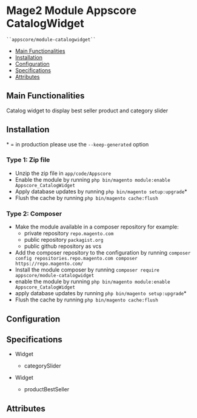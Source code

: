 # Mage2 Module Appscore CatalogWidget

    ``appscore/module-catalogwidget``

 - [Main Functionalities](#markdown-header-main-functionalities)
 - [Installation](#markdown-header-installation)
 - [Configuration](#markdown-header-configuration)
 - [Specifications](#markdown-header-specifications)
 - [Attributes](#markdown-header-attributes)


## Main Functionalities
Catalog widget to display best seller product and category slider

## Installation
\* = in production please use the `--keep-generated` option

### Type 1: Zip file

 - Unzip the zip file in `app/code/Appscore`
 - Enable the module by running `php bin/magento module:enable Appscore_CatalogWidget`
 - Apply database updates by running `php bin/magento setup:upgrade`\*
 - Flush the cache by running `php bin/magento cache:flush`

### Type 2: Composer

 - Make the module available in a composer repository for example:
    - private repository `repo.magento.com`
    - public repository `packagist.org`
    - public github repository as vcs
 - Add the composer repository to the configuration by running `composer config repositories.repo.magento.com composer https://repo.magento.com/`
 - Install the module composer by running `composer require appscore/module-catalogwidget`
 - enable the module by running `php bin/magento module:enable Appscore_CatalogWidget`
 - apply database updates by running `php bin/magento setup:upgrade`\*
 - Flush the cache by running `php bin/magento cache:flush`


## Configuration




## Specifications

 - Widget
	- categorySlider

 - Widget
	- productBestSeller


## Attributes




